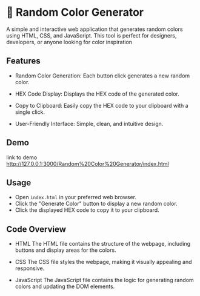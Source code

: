 # 🎨 Random Color Generator

A simple and interactive web application that generates random colors using HTML, CSS, and JavaScript. This tool is perfect for designers, developers, or anyone looking for color inspiration

## Features

- Random Color Generation: Each button click generates a new random color.

- HEX Code Display: Displays the HEX code of the generated color.

- Copy to Clipboard: Easily copy the HEX code to your clipboard with a single click.

- User-Friendly Interface: Simple, clean, and intuitive design.

## Demo

link to demo http://127.0.0.1:3000/Random%20Color%20Generator/index.html

## Usage

- Open `index.html` in your preferred web browser.
- Click the "Generate Color" button to display a new random color.
- Click the displayed HEX code to copy it to your clipboard.

## Code Overview

- HTML
The HTML file contains the structure of the webpage, including buttons and display areas for the colors.

- CSS
The CSS file styles the webpage, making it visually appealing and responsive.

- JavaScript
The JavaScript file contains the logic for generating random colors and updating the DOM elements.

